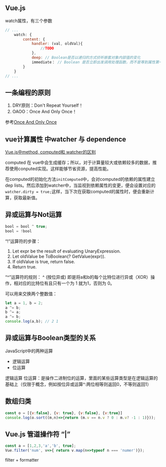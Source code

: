 ## Vue.js

watch属性，有三个参数

``` javascript
// ...
    watch: {
        content: {
            handler: (val, oldVal){
                //TODO
            },
            deep: // Boolean是否以递归的方式侦听嵌套对象内部值的变化
            immediate： // Boolean 是否立即出发调用处理函数，而不是等到属性第一次变化时才调用
        }
    }
// ...
```

## 一条编程的原则
1. DRY原则：Don't Repeat Yourself！
2. OAOO：Once And Only Once！ 

参考[Once And Only Once](http://wiki.c2.com/?OnceAndOnlyOnce)


## vue计算属性 中watcher 与 dependence

[Vue.js中method, computed和 watcher的区别 ](https://css-tricks.com/methods-computed-and-watchers-in-vue-js/)

computed 在 vue中会生成缓存；所以，对于计算量较大或依赖较多的数据，推荐使用conputed实现。这样能够节省资源，提高性能。

在computed的初始化方法`initComputed`中，会对computed的依赖的属性建立dep lists。然后添加到watcher中，当监视到依赖属性的变更，便会设置对应的`watcher.dirty = true;`这样，当下次在获取computed的属性时，便会重新计算，获取最新值。


## 异或运算与Not运算
``` javascript
bool = bool ^ true;
bool = !bool
```

“!”运算符的步骤：
1. Let expr be the result of evaluating UnaryExpression.
2. Let oldValue be ToBoolean(? GetValue(expr)).
3. If oldValue is true, return false.
4. Return true.

“^”运算符的规则：
^ (按位异或) 即是将a和b的每个比特位进行异或（XOR）操作，相对应的比特位有且只有一个为 1 就为1，否则为 0。

可以用来交换两个整数值：

``` javascript
let a = 1, b = 2;
a ^= b;
b ^= a;
a ^= b;
console.log(a,b); // 2 1
```

## 异或运算与Boolean类型的关系
JavaScript中的两种运算
- 逻辑运算
- 位运算

逻辑运算
位运算：是操作二进制位的运算，里面的某些运算类型是在逻辑运算的基础上（仅限于概念，例如按位异或运算^:两位相等则返回0，不等则返回1）



## 数组归类

``` javascript
const o = [{v:false}, {v: true}, {v:false}, {v:true}]
console.log(o.sort((m,n)=>{return (m.v == n.v ? 0 : m.v? -1 : 1)}));
```

## Vue.js 管道操作符 “|”

``` javascript
const a = [1,2,3,'a','b', true];
Vue.filter('num', v=>{ return v.map(n=>typeof n === 'numer')});
```

filter + formatter